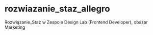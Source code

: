 # rozwiazanie_staz_allegro
Rozwiązanie_Staż w Zespole Design Lab (Frontend Developer), obszar Marketing
